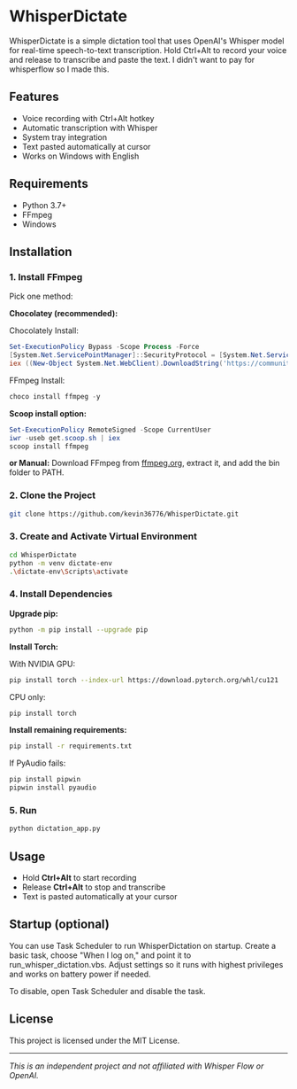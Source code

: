 # WhisperDictate

WhisperDictate is a simple dictation tool that uses OpenAI's Whisper model for real-time speech-to-text transcription. Hold Ctrl+Alt to record your voice and release to transcribe and paste the text. I didn't want to pay for whisperflow so I made this.

## Features

- Voice recording with Ctrl+Alt hotkey
- Automatic transcription with Whisper
- System tray integration
- Text pasted automatically at cursor
- Works on Windows with English

## Requirements

- Python 3.7+
- FFmpeg
- Windows

## Installation

### 1. Install FFmpeg

Pick one method:

**Chocolatey (recommended):**

Chocolately Install:
```powershell
Set-ExecutionPolicy Bypass -Scope Process -Force
[System.Net.ServicePointManager]::SecurityProtocol = [System.Net.ServicePointManager]::SecurityProtocol -bor 3072
iex ((New-Object System.Net.WebClient).DownloadString('https://community.chocolatey.org/install.ps1'))
```

FFmpeg Install:
```powershell
choco install ffmpeg -y
```

**Scoop install option:**
```powershell
Set-ExecutionPolicy RemoteSigned -Scope CurrentUser
iwr -useb get.scoop.sh | iex
scoop install ffmpeg
```

**or Manual:**
Download FFmpeg from [ffmpeg.org](https://ffmpeg.org), extract it, and add the bin folder to PATH.

### 2. Clone the Project

```bash
git clone https://github.com/kevin36776/WhisperDictate.git
```

### 3. Create and Activate Virtual Environment

```bash
cd WhisperDictate
python -m venv dictate-env
.\dictate-env\Scripts\activate
```

### 4. Install Dependencies

**Upgrade pip:**
```bash
python -m pip install --upgrade pip
```

**Install Torch:**

With NVIDIA GPU:
```bash
pip install torch --index-url https://download.pytorch.org/whl/cu121
```

CPU only:
```bash
pip install torch
```

**Install remaining requirements:**
```bash
pip install -r requirements.txt
```

If PyAudio fails:
```bash
pip install pipwin
pipwin install pyaudio
```

### 5. Run

```bash
python dictation_app.py
```

## Usage

- Hold **Ctrl+Alt** to start recording
- Release **Ctrl+Alt** to stop and transcribe
- Text is pasted automatically at your cursor

## Startup (optional)

You can use Task Scheduler to run WhisperDictation on startup. Create a basic task, choose "When I log on," and point it to run_whisper_dictation.vbs. Adjust settings so it runs with highest privileges and works on battery power if needed.

To disable, open Task Scheduler and disable the task.

## License

This project is licensed under the MIT License.

---

*This is an independent project and not affiliated with Whisper Flow or OpenAI.*
